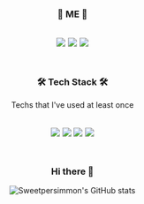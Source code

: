 <div align="center">

### 💫 ME 💫
<a href="https://velog.io/@sweetpersimmon" target="_blank"><img src="https://img.shields.io/badge/Velog-20c997?style=flat-square&logo=Vimeo&logoColor=white"/></a>
<img src="https://img.shields.io/badge/Notion-000000?style=flat-square&logo=Notion&logoColor=white"/></a>
<a href="mailto:gghdwl1103@gmail.com" target="_blank"><img src="https://img.shields.io/badge/Gmail-EA4335?style=flat-square&logo=Gmail&logoColor=white"/></a>
<br><br>
------


### 🛠 Tech Stack 🛠
  Techs that I've used at least once
  
  <img src="https://img.shields.io/badge/Python-3766AB?style=flat-square&logo=Python&logoColor=white"/></a>
  <img src="https://img.shields.io/badge/RStudio-75AADB?style=flat-square&logo=RStudio&logoColor=white"/></a>
  <img src="https://img.shields.io/badge/oracle-F80000?style=flat-square&logo=oracle&logoColor=white"/></a>
  <img src="https://img.shields.io/badge/Spark-E25A1C?style=flat-square&logo=Apache Spark&logoColor=white"/></a>
<br><br>
----

### Hi there 👋
  
![Sweetpersimmon's GitHub stats](https://github-readme-stats.vercel.app/api?username=sweetpersimmon&show_icons=true&theme=react)
  <br><br>

</div>
